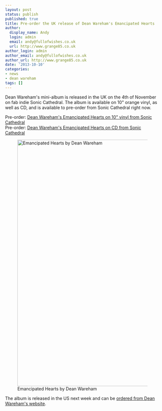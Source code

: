 ```yaml
---
layout: post
status: publish
published: true
title: Pre-order the UK release of Dean Wareham's Emancipated Hearts
author:
  display_name: Andy
  login: admin
  email: andy@fullofwishes.co.uk
  url: http://www.grange85.co.uk
author_login: admin
author_email: andy@fullofwishes.co.uk
author_url: http://www.grange85.co.uk
date: '2013-10-10'
categories:
- news
- dean wareham
tags: []
---
```

<p>Dean Wareham's mini-album is released in the UK on the 4th of November on fab indie Sonic Cathedral. The album is available on 10" orange vinyl, as well as CD, and is available to pre-order from Sonic Cathedral right now.</p>
<p>Pre-order: <a href="http://soniccathedral.bigcartel.com/product/scr047-dean-wareham-emancipated-hearts-10">Dean Wareham's Emancipated Hearts on 10" vinyl from Sonic Cathedral</a><br />
Pre-order: <a href="http://soniccathedral.bigcartel.com/product/scr047-dean-wareham-emancipated-hearts-cd">Dean Wareham's Emancipated Hearts on CD from Sonic Cathedral</a></p>
<p><figure class="caption aligncenter"><img src="https://media.fullofwishes.co.uk/05-dean_wareham/sleeves/deanwareham_emancipatedhearts_cover.jpg" width="800" height="800" alt="Emancipated Hearts by Dean Wareham" class /><figcaption class="caption-text"> Emancipated Hearts by Dean Wareham</figcaption></figure>
<p>The album is released in the US next week and can be <a href="http://elevenspot.11spot.com/deanwareham.html">ordered from Dean Wareham's website</a>.</p>

